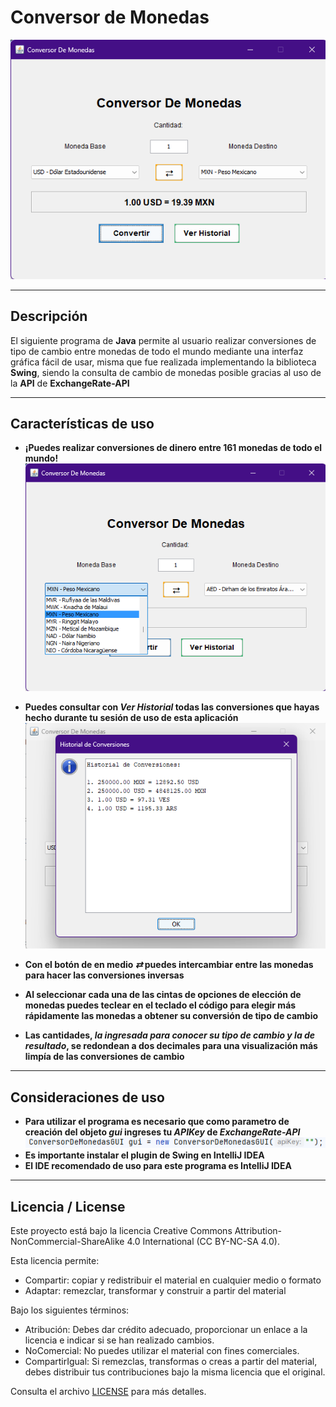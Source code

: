 # Conversor de Monedas

![Página Principal del programa](img/mainpageConversorDeMonedas.png)

---

## Descripción

El siguiente programa de **Java** permite al usuario realizar conversiones
de tipo de cambio entre monedas de todo el mundo mediante una interfaz 
gráfica fácil de usar, misma que fue realizada implementando la biblioteca
**Swing**, siendo la consulta de cambio de monedas posible gracias al uso de
la **API** de **ExchangeRate-API**

---

## Características de uso

- **¡Puedes realizar conversiones de dinero entre 161 monedas de todo el mundo!**
![Cinta de opciones de monedas](img/cintadeopcionesdemoneda.png)

- **Puedes consultar con *Ver Historial* todas las conversiones que hayas hecho durante tu sesión de uso de esta aplicación**
![Historial](img/historial.png)

- **Con el botón de en medio *⇄* puedes intercambiar entre las monedas para hacer las conversiones inversas**

- **Al seleccionar cada una de las cintas de opciones de elección de monedas puedes teclear en el teclado el código para elegir más rápidamente las monedas a obtener su conversión de tipo de cambio**

- **Las cantidades, *la ingresada para conocer su tipo de cambio y la de resultado*, se redondean a dos decimales para una visualización más limpía de las conversiones de cambio**

---

## Consideraciones de uso

- **Para utilizar el programa es necesario que como parametro de creación del objeto *gui* ingreses tu *APIKey* de *ExchangeRate-API***
![API](img/api.png)
- **Es importante instalar el plugin de Swing en IntelliJ IDEA**
- **El IDE recomendado de uso para este programa es IntelliJ IDEA**

---

## Licencia / License

Este proyecto está bajo la licencia Creative Commons Attribution-NonCommercial-ShareAlike 4.0 International (CC BY-NC-SA 4.0).

Esta licencia permite:
- Compartir: copiar y redistribuir el material en cualquier medio o formato
- Adaptar: remezclar, transformar y construir a partir del material

Bajo los siguientes términos:
- Atribución: Debes dar crédito adecuado, proporcionar un enlace a la licencia e indicar si se han realizado cambios.
- NoComercial: No puedes utilizar el material con fines comerciales.
- CompartirIgual: Si remezclas, transformas o creas a partir del material, debes distribuir tus contribuciones bajo la misma licencia que el original.

Consulta el archivo [LICENSE](LICENSE.md) para más detalles.